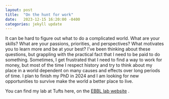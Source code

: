 ```yaml
---
layout: post
title:  "On the hunt for work"
date:   2023-12-15 16:20:00 -0400
categories: jekyll update
---
```


It can be hard to figure out what to do a complicated world. What are your skills? What are your passions, priorities, and perspectives? What motivates you to learn more and be at your best? I've been thinking about these questions, but grappling with the practical fact that I need to be paid to do something. Sometimes, I get frustrated that I need to find a way to work for money, but most of the time I respect history and try to think about my place in a world dependent on many causes and effects over long periods of time. I plan to finish my PhD in 2024 and I am looking for new opportunities to survive make the world a better place to live.

You can find my lab at Tufts here, on the [EBBL lab website][ebbl-lab] . 

[ebbl-lab]: https://sites.tufts.edu/emotiononthebrain/

